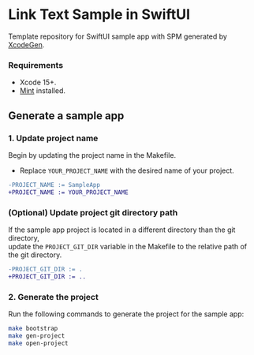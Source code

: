 # Link Text Sample in SwiftUI
Template repository for SwiftUI sample app with SPM generated by [XcodeGen](https://github.com/yonaskolb/XcodeGen).

### Requirements
- Xcode 15+.
- [Mint](https://github.com/yonaskolb/Mint#installing) installed.

## Generate a sample app

### 1. Update project name
Begin by updating the project name in the Makefile.  
- Replace `YOUR_PROJECT_NAME` with the desired name of your project.

```diff
-PROJECT_NAME := SampleApp
+PROJECT_NAME := YOUR_PROJECT_NAME
```

### (Optional) Update project git directory path
If the sample app project is located in a different directory than the git directory,  
update the `PROJECT_GIT_DIR` variable in the Makefile to the relative path of the git directory.

```diff
-PROJECT_GIT_DIR := .
+PROJECT_GIT_DIR := ..
```

### 2. Generate the project
Run the following commands to generate the project for the sample app:

```bash
make bootstrap
make gen-project
make open-project
```